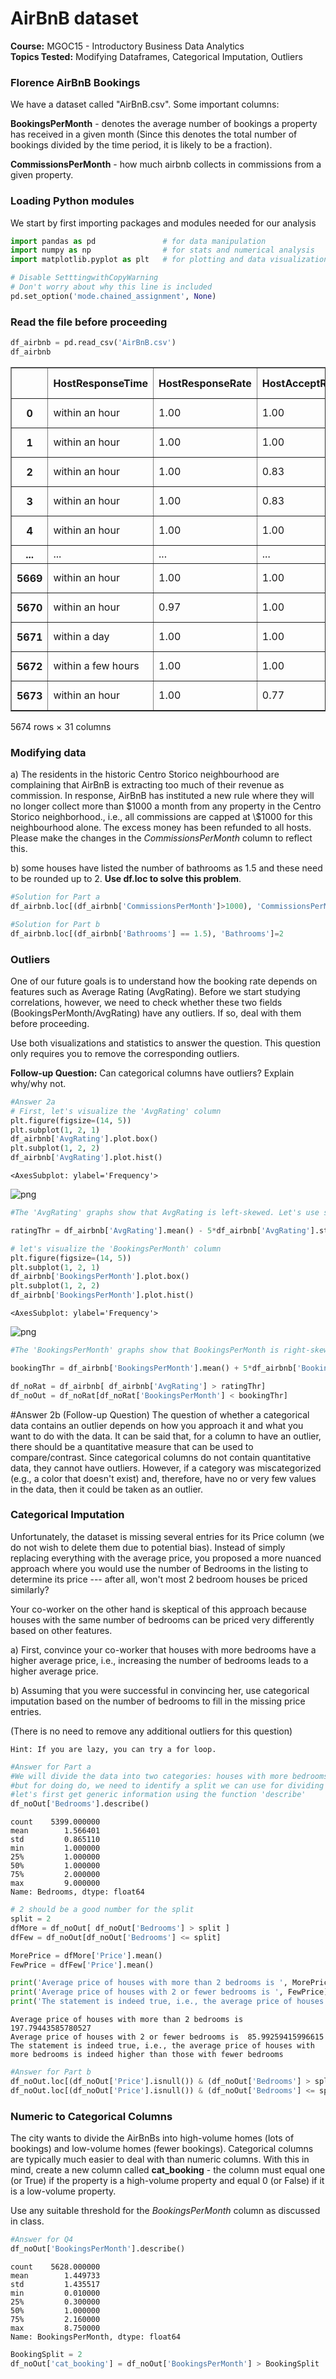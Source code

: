 # AirBnB dataset 

**Course:** MGOC15 - Introductory Business Data Analytics <br>
**Topics Tested:** Modifying Dataframes, Categorical Imputation, Outliers <br>


### Florence AirBnB Bookings

We have a dataset called "AirBnB.csv". Some important columns: <br>

**BookingsPerMonth** - denotes the average number of bookings a property has received in a given month (Since this denotes the total number of bookings divided by the time period, it is likely to be a fraction).

**CommissionsPerMonth** - how much airbnb collects in commissions from a given property.

### Loading Python modules

We start by first importing packages and modules needed for our analysis


```python
import pandas as pd               # for data manipulation
import numpy as np                # for stats and numerical analysis
import matplotlib.pyplot as plt   # for plotting and data visualization

# Disable SetttingwithCopyWarning
# Don't worry about why this line is included
pd.set_option('mode.chained_assignment', None)
```

### Read the file before proceeding


```python
df_airbnb = pd.read_csv('AirBnB.csv')
df_airbnb
```




<div>
<style scoped>
    .dataframe tbody tr th:only-of-type {
        vertical-align: middle;
    }

    .dataframe tbody tr th {
        vertical-align: top;
    }

    .dataframe thead th {
        text-align: right;
    }
</style>
<table border="1" class="dataframe">
  <thead>
    <tr style="text-align: right;">
      <th></th>
      <th>HostResponseTime</th>
      <th>HostResponseRate</th>
      <th>HostAcceptRate</th>
      <th>Superhost</th>
      <th>HostListings</th>
      <th>Neighborhood</th>
      <th>Latitude</th>
      <th>Longitude</th>
      <th>RoomType</th>
      <th>Accomodates</th>
      <th>...</th>
      <th>AvgRating</th>
      <th>RatingAccuracy</th>
      <th>RatingClean</th>
      <th>RatingCheckIn</th>
      <th>RatingCommunication</th>
      <th>RatingLocation</th>
      <th>RatingValue</th>
      <th>Instant Booking</th>
      <th>BookingsPerMonth</th>
      <th>CommissionsPerMonth</th>
    </tr>
  </thead>
  <tbody>
    <tr>
      <th>0</th>
      <td>within an hour</td>
      <td>1.00</td>
      <td>1.00</td>
      <td>f</td>
      <td>32</td>
      <td>Centro Storico</td>
      <td>43.777090</td>
      <td>11.252160</td>
      <td>Private room</td>
      <td>2</td>
      <td>...</td>
      <td>4.65</td>
      <td>4.73</td>
      <td>4.87</td>
      <td>4.85</td>
      <td>4.91</td>
      <td>4.90</td>
      <td>4.71</td>
      <td>t</td>
      <td>1.19</td>
      <td>34.8075</td>
    </tr>
    <tr>
      <th>1</th>
      <td>within an hour</td>
      <td>1.00</td>
      <td>1.00</td>
      <td>f</td>
      <td>5</td>
      <td>Centro Storico</td>
      <td>43.762680</td>
      <td>11.241490</td>
      <td>Hotel room</td>
      <td>2</td>
      <td>...</td>
      <td>4.84</td>
      <td>4.82</td>
      <td>4.87</td>
      <td>4.88</td>
      <td>4.92</td>
      <td>4.71</td>
      <td>4.82</td>
      <td>t</td>
      <td>4.58</td>
      <td>144.2700</td>
    </tr>
    <tr>
      <th>2</th>
      <td>within an hour</td>
      <td>1.00</td>
      <td>0.83</td>
      <td>f</td>
      <td>10</td>
      <td>Centro Storico</td>
      <td>43.775250</td>
      <td>11.252580</td>
      <td>Private room</td>
      <td>2</td>
      <td>...</td>
      <td>4.47</td>
      <td>4.60</td>
      <td>4.65</td>
      <td>4.79</td>
      <td>4.72</td>
      <td>4.88</td>
      <td>4.49</td>
      <td>f</td>
      <td>0.65</td>
      <td>14.6250</td>
    </tr>
    <tr>
      <th>3</th>
      <td>within an hour</td>
      <td>1.00</td>
      <td>0.83</td>
      <td>f</td>
      <td>10</td>
      <td>Centro Storico</td>
      <td>43.775250</td>
      <td>11.252580</td>
      <td>Private room</td>
      <td>2</td>
      <td>...</td>
      <td>4.08</td>
      <td>3.83</td>
      <td>4.33</td>
      <td>4.58</td>
      <td>4.42</td>
      <td>5.00</td>
      <td>4.17</td>
      <td>f</td>
      <td>0.56</td>
      <td>15.1200</td>
    </tr>
    <tr>
      <th>4</th>
      <td>within an hour</td>
      <td>1.00</td>
      <td>1.00</td>
      <td>f</td>
      <td>189</td>
      <td>Centro Storico</td>
      <td>43.769440</td>
      <td>11.263310</td>
      <td>Entire home/apt</td>
      <td>2</td>
      <td>...</td>
      <td>3.00</td>
      <td>4.00</td>
      <td>4.00</td>
      <td>4.50</td>
      <td>3.50</td>
      <td>4.50</td>
      <td>4.00</td>
      <td>t</td>
      <td>0.03</td>
      <td>1.4445</td>
    </tr>
    <tr>
      <th>...</th>
      <td>...</td>
      <td>...</td>
      <td>...</td>
      <td>...</td>
      <td>...</td>
      <td>...</td>
      <td>...</td>
      <td>...</td>
      <td>...</td>
      <td>...</td>
      <td>...</td>
      <td>...</td>
      <td>...</td>
      <td>...</td>
      <td>...</td>
      <td>...</td>
      <td>...</td>
      <td>...</td>
      <td>...</td>
      <td>...</td>
      <td>...</td>
    </tr>
    <tr>
      <th>5669</th>
      <td>within an hour</td>
      <td>1.00</td>
      <td>1.00</td>
      <td>f</td>
      <td>14</td>
      <td>Rifredi</td>
      <td>43.794050</td>
      <td>11.240850</td>
      <td>Entire home/apt</td>
      <td>2</td>
      <td>...</td>
      <td>4.00</td>
      <td>4.00</td>
      <td>5.00</td>
      <td>5.00</td>
      <td>5.00</td>
      <td>3.00</td>
      <td>4.00</td>
      <td>t</td>
      <td>1.00</td>
      <td>23.8500</td>
    </tr>
    <tr>
      <th>5670</th>
      <td>within an hour</td>
      <td>0.97</td>
      <td>1.00</td>
      <td>t</td>
      <td>8</td>
      <td>Isolotto Legnaia</td>
      <td>43.766420</td>
      <td>11.238470</td>
      <td>Private room</td>
      <td>2</td>
      <td>...</td>
      <td>5.00</td>
      <td>5.00</td>
      <td>5.00</td>
      <td>5.00</td>
      <td>5.00</td>
      <td>5.00</td>
      <td>5.00</td>
      <td>t</td>
      <td>1.00</td>
      <td>17.5500</td>
    </tr>
    <tr>
      <th>5671</th>
      <td>within a day</td>
      <td>1.00</td>
      <td>1.00</td>
      <td>f</td>
      <td>0</td>
      <td>Campo di Marte</td>
      <td>43.785920</td>
      <td>11.289180</td>
      <td>Entire home/apt</td>
      <td>4</td>
      <td>...</td>
      <td>5.00</td>
      <td>5.00</td>
      <td>5.00</td>
      <td>5.00</td>
      <td>5.00</td>
      <td>4.67</td>
      <td>4.67</td>
      <td>t</td>
      <td>3.00</td>
      <td>135.0000</td>
    </tr>
    <tr>
      <th>5672</th>
      <td>within a few hours</td>
      <td>1.00</td>
      <td>1.00</td>
      <td>f</td>
      <td>0</td>
      <td>Campo di Marte</td>
      <td>43.787490</td>
      <td>11.264180</td>
      <td>Entire home/apt</td>
      <td>2</td>
      <td>...</td>
      <td>5.00</td>
      <td>5.00</td>
      <td>5.00</td>
      <td>5.00</td>
      <td>5.00</td>
      <td>5.00</td>
      <td>5.00</td>
      <td>t</td>
      <td>1.00</td>
      <td>14.4000</td>
    </tr>
    <tr>
      <th>5673</th>
      <td>within an hour</td>
      <td>1.00</td>
      <td>0.77</td>
      <td>f</td>
      <td>0</td>
      <td>Rifredi</td>
      <td>43.790207</td>
      <td>11.251734</td>
      <td>Private room</td>
      <td>2</td>
      <td>...</td>
      <td>5.00</td>
      <td>5.00</td>
      <td>5.00</td>
      <td>5.00</td>
      <td>5.00</td>
      <td>5.00</td>
      <td>5.00</td>
      <td>f</td>
      <td>1.00</td>
      <td>12.1500</td>
    </tr>
  </tbody>
</table>
<p>5674 rows × 31 columns</p>
</div>



### Modifying data

a) The residents in the historic Centro Storico neighbourhood are complaining that AirBnB is extracting too much of their revenue as commission. In response, AirBnB has instituted a new rule where they will no longer collect more than \$1000 a month from any property in the Centro Storico neighborhood., i.e., all commissions are capped at \\$1000 for this neighbourhood alone. The excess money has been refunded to all hosts. Please make the changes in the *CommissionsPerMonth* column to reflect this.

b) some houses have listed the number of bathrooms as 1.5 and these need to be rounded up to 2. **Use df.loc to solve this problem**.


```python
#Solution for Part a
df_airbnb.loc[(df_airbnb['CommissionsPerMonth']>1000), 'CommissionsPerMonth']=1000
```


```python
#Solution for Part b
df_airbnb.loc[(df_airbnb['Bathrooms'] == 1.5), 'Bathrooms']=2
```

### Outliers

One of our future goals is to understand how the booking rate depends on features such as Average Rating (AvgRating). Before we start studying correlations, however, we need to check whether these two fields (BookingsPerMonth/AvgRating) have any outliers. If so, deal with them before proceeding.

Use both visualizations and statistics to answer the question. This question only requires you to remove the corresponding outliers.

**Follow-up Question:** Can categorical columns have outliers? Explain why/why not.


```python
#Answer 2a
# First, let's visualize the 'AvgRating' column
plt.figure(figsize=(14, 5))
plt.subplot(1, 2, 1)
df_airbnb['AvgRating'].plot.box()
plt.subplot(1, 2, 2)
df_airbnb['AvgRating'].plot.hist()
```




    <AxesSubplot: ylabel='Frequency'>




    
![png](output_9_1.png)
    



```python
#The 'AvgRating' graphs show that AvgRating is left-skewed. Let's use statistics to identify outliers. 
```


```python
ratingThr = df_airbnb['AvgRating'].mean() - 5*df_airbnb['AvgRating'].std()
```


```python
# let's visualize the 'BookingsPerMonth' column
plt.figure(figsize=(14, 5))
plt.subplot(1, 2, 1)
df_airbnb['BookingsPerMonth'].plot.box()
plt.subplot(1, 2, 2)
df_airbnb['BookingsPerMonth'].plot.hist()
```




    <AxesSubplot: ylabel='Frequency'>




    
![png](output_12_1.png)
    



```python
#The 'BookingsPerMonth' graphs show that BookingsPerMonth is right-skewed. Let's use statistics to identify outliers. 
```


```python
bookingThr = df_airbnb['BookingsPerMonth'].mean() + 5*df_airbnb['BookingsPerMonth'].std()
```


```python
df_noRat = df_airbnb[ df_airbnb['AvgRating'] > ratingThr]
df_noOut = df_noRat[df_noRat['BookingsPerMonth'] < bookingThr]
```

#Answer 2b (Follow-up Question)
The question of whether a categorical data contains an outlier depends on how you approach it and what you want to do with the data. It can be said that, for a column to have an outlier, there should be a quantitative measure that can be used to compare/contrast. Since categorical columns do not contain quantitative data, they cannot have outliers. However, if a category was miscategorized (e.g., a color that doesn't exist) and, therefore, have no or very few values in the data, then it could be taken as an outlier. 

### Categorical Imputation

Unfortunately, the dataset is missing several entries for its Price column (we do not wish to delete them due to potential bias). Instead of simply replacing everything with the average price, you proposed a more nuanced approach where you would use the number of Bedrooms in the listing to determine its price --- after all, won't most 2 bedroom houses be priced similarly? 

Your co-worker on the other hand is skeptical of this approach because houses with the same number of bedrooms can be priced very differently based on other features. 

a) First, convince your co-worker that houses with more bedrooms have a higher average price, i.e., increasing the number of bedrooms leads to a higher average price.

b) Assuming that you were successful in convincing her, use categorical imputation based on the number of bedrooms to fill in the missing price entries.

(There is no need to remove any additional outliers for this question)

    Hint: If you are lazy, you can try a for loop.


```python
#Answer for Part a
#We will divide the data into two categories: houses with more bedrooms vs. houses with fewer bedrooms. 
#but for doing do, we need to identify a split we can use for dividing it into the two categories 
#let's first get generic information using the function 'describe'
df_noOut['Bedrooms'].describe()
```




    count    5399.000000
    mean        1.566401
    std         0.865110
    min         1.000000
    25%         1.000000
    50%         1.000000
    75%         2.000000
    max         9.000000
    Name: Bedrooms, dtype: float64




```python
# 2 should be a good number for the split 
split = 2
dfMore = df_noOut[ df_noOut['Bedrooms'] > split ]
dfFew = df_noOut[df_noOut['Bedrooms'] <= split]

MorePrice = dfMore['Price'].mean()
FewPrice = dfFew['Price'].mean()

print('Average price of houses with more than 2 bedrooms is ', MorePrice)
print('Average price of houses with 2 or fewer bedrooms is ', FewPrice)
print('The statement is indeed true, i.e., the average price of houses with more bedrooms is indeed higher than those with fewer bedrooms')
```

    Average price of houses with more than 2 bedrooms is  197.79443585780527
    Average price of houses with 2 or fewer bedrooms is  85.99259415996615
    The statement is indeed true, i.e., the average price of houses with more bedrooms is indeed higher than those with fewer bedrooms



```python
#Answer for Part b
df_noOut.loc[(df_noOut['Price'].isnull()) & (df_noOut['Bedrooms'] > split), 'Price'] = MorePrice
df_noOut.loc[(df_noOut['Price'].isnull()) & (df_noOut['Bedrooms'] <= split), 'Price'] = FewPrice
```

### Numeric to Categorical Columns 

The city wants to divide the AirBnBs into high-volume homes (lots of bookings) and low-volume homes (fewer bookings). Categorical columns are typically much easier to deal with than numeric columns. With this in mind, create a new column called **cat_booking** - the column must equal one (or True) if the property is a high-volume property and equal 0 (or False) if it is a low-volume property. 

Use any suitable threshold for the *BookingsPerMonth* column as discussed in class.


```python
#Answer for Q4
df_noOut['BookingsPerMonth'].describe()
```




    count    5628.000000
    mean        1.449733
    std         1.435517
    min         0.010000
    25%         0.300000
    50%         1.000000
    75%         2.160000
    max         8.750000
    Name: BookingsPerMonth, dtype: float64




```python
BookingSplit = 2
df_noOut['cat_booking'] = df_noOut['BookingsPerMonth'] > BookingSplit
```


```python

```
